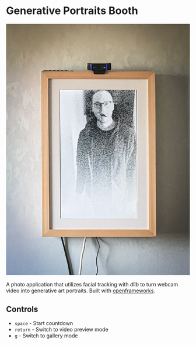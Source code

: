 # Generative Portraits Booth

![Preview Photo](screenshot/camphoto_1804928587-2.jpg)

A photo application that utilizes facial tracking with *dlib* to turn webcam
video into generative art portraits. Built with [openframeworks](https://openframeworks.cc/).

## Controls

- `space` - Start countdown
- `return` - Switch to video preview mode
- `g` - Switch to gallery mode
